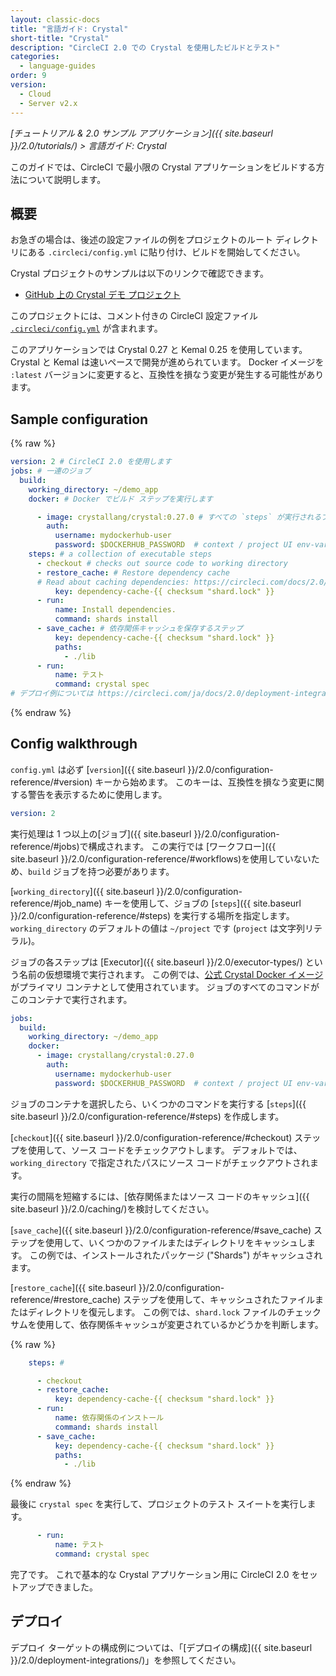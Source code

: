 ```yaml
---
layout: classic-docs
title: "言語ガイド: Crystal"
short-title: "Crystal"
description: "CircleCI 2.0 での Crystal を使用したビルドとテスト"
categories:
  - language-guides
order: 9
version:
  - Cloud
  - Server v2.x
---
```


*[チュートリアル & 2.0 サンプル アプリケーション]({{ site.baseurl }}/2.0/tutorials/) > 言語ガイド: Crystal*

このガイドでは、CircleCI で最小限の Crystal アプリケーションをビルドする方法について説明します。

## 概要

お急ぎの場合は、後述の設定ファイルの例をプロジェクトのルート ディレクトリにある `.circleci/config.yml` に貼り付け、ビルドを開始してください。

Crystal プロジェクトのサンプルは以下のリンクで確認できます。

- <a href="https://github.com/CircleCI-Public/circleci-demo-crystal"
target="_blank">GitHub 上の Crystal デモ プロジェクト</a>

このプロジェクトには、コメント付きの CircleCI 設定ファイル <a href="https://github.com/CircleCI-Public/circleci-demo-crystal/blob/master/.circleci/config.yml" target="_blank"><code>.circleci/config.yml</code></a> が含まれます。

このアプリケーションでは Crystal 0.27 と Kemal 0.25 を使用しています。 Crystal と Kemal は速いペースで開発が進められています。 Docker イメージを `:latest` バージョンに変更すると、互換性を損なう変更が発生する可能性があります。

## Sample configuration

{% raw %}
```yaml
version: 2 # CircleCI 2.0 を使用します
jobs: # 一連のジョブ
  build: 
    working_directory: ~/demo_app
    docker: # Docker でビルド ステップを実行します

      - image: crystallang/crystal:0.27.0 # すべての `steps` が実行されるプライマリ Docker コンテナ
        auth:
          username: mydockerhub-user
          password: $DOCKERHUB_PASSWORD  # context / project UI env-var reference
    steps: # a collection of executable steps
      - checkout # checks out source code to working directory
      - restore_cache: # Restore dependency cache
      # Read about caching dependencies: https://circleci.com/docs/2.0/caching/
          key: dependency-cache-{{ checksum "shard.lock" }}
      - run:
          name: Install dependencies.
          command: shards install
      - save_cache: # 依存関係キャッシュを保存するステップ
          key: dependency-cache-{{ checksum "shard.lock" }}
          paths:
            - ./lib
      - run:
          name: テスト
          command: crystal spec
# デプロイ例については https://circleci.com/ja/docs/2.0/deployment-integrations/ を参照してください
```
{% endraw %}

## Config walkthrough

`config.yml` は必ず [`version`]({{ site.baseurl }}/2.0/configuration-reference/#version) キーから始めます。 このキーは、互換性を損なう変更に関する警告を表示するために使用します。

```yaml
version: 2
```

実行処理は 1 つ以上の[ジョブ]({{ site.baseurl }}/2.0/configuration-reference/#jobs)で構成されます。 この実行では [ワークフロー]({{ site.baseurl }}/2.0/configuration-reference/#workflows)を使用していないため、`build` ジョブを持つ必要があります。

[`working_directory`]({{ site.baseurl }}/2.0/configuration-reference/#job_name) キーを使用して、ジョブの [`steps`]({{ site.baseurl }}/2.0/configuration-reference/#steps) を実行する場所を指定します。 `working_directory` のデフォルトの値は `~/project` です (`project` は文字列リテラル)。

ジョブの各ステップは \[Executor\]({{ site.baseurl }}/2.0/executor-types/) という名前の仮想環境で実行されます。 この例では、[公式 Crystal Docker イメージ](https://hub.docker.com/r/crystallang/crystal/)がプライマリ コンテナとして使用されています。 ジョブのすべてのコマンドがこのコンテナで実行されます。

```yaml
jobs:
  build: 
    working_directory: ~/demo_app
    docker:
      - image: crystallang/crystal:0.27.0
        auth:
          username: mydockerhub-user
          password: $DOCKERHUB_PASSWORD  # context / project UI env-var reference
```

ジョブのコンテナを選択したら、いくつかのコマンドを実行する [`steps`]({{ site.baseurl }}/2.0/configuration-reference/#steps) を作成します。

[`checkout`]({{ site.baseurl }}/2.0/configuration-reference/#checkout) ステップを使用して、ソース コードをチェックアウトします。 デフォルトでは、`working_directory` で指定されたパスにソース コードがチェックアウトされます。

実行の間隔を短縮するには、[依存関係またはソース コードのキャッシュ]({{ site.baseurl }}/2.0/caching/)を検討してください。

[`save_cache`]({{ site.baseurl }}/2.0/configuration-reference/#save_cache) ステップを使用して、いくつかのファイルまたはディレクトリをキャッシュします。 この例では、インストールされたパッケージ ("Shards") がキャッシュされます。

[`restore_cache`]({{ site.baseurl }}/2.0/configuration-reference/#restore_cache) ステップを使用して、キャッシュされたファイルまたはディレクトリを復元します。 この例では、`shard.lock` ファイルのチェックサムを使用して、依存関係キャッシュが変更されているかどうかを判断します。

{% raw %}
```yaml
    steps: #

      - checkout
      - restore_cache:
          key: dependency-cache-{{ checksum "shard.lock" }}
      - run:
          name: 依存関係のインストール
          command: shards install
      - save_cache:
          key: dependency-cache-{{ checksum "shard.lock" }}
          paths:
            - ./lib
```
{% endraw %}

最後に `crystal spec` を実行して、プロジェクトのテスト スイートを実行します。

```yaml
      - run:
          name: テスト
          command: crystal spec
```

完了です。 これで基本的な Crystal アプリケーション用に CircleCI 2.0 をセットアップできました。

## デプロイ

デプロイ ターゲットの構成例については、「[デプロイの構成]({{ site.baseurl }}/2.0/deployment-integrations/)」を参照してください。